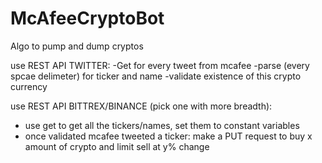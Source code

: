 # McAfeeCryptoBot
Algo to pump and dump cryptos

use REST API TWITTER: 
-Get for every tweet from mcafee
-parse (every spcae delimeter) for ticker and name
-validate existence of this crypto currency

use REST API BITTREX/BINANCE (pick one with more breadth):
- use get to get all the tickers/names, set them to constant variables
- once validated mcafee tweeted a ticker: make a PUT request to buy x amount of crypto and limit sell at y% change


